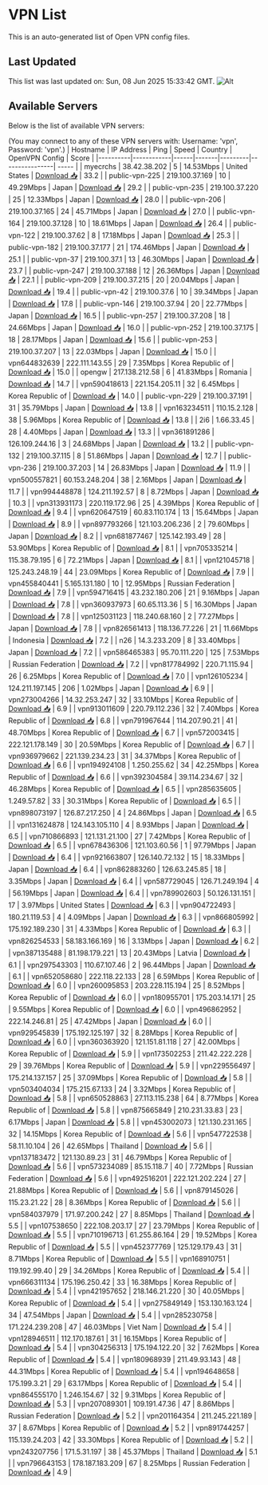 # VPN List

This is an auto-generated list of Open VPN config files.

## Last Updated

This list was last updated on: Sun, 08 Jun 2025 15:33:42 GMT.
![Alt](https://repobeats.axiom.co/api/embed/186b98318ef1479477931607c1ad7d823f12451f.svg "Repobeats analytics image")

## Available Servers

Below is the list of available VPN servers:

(You may connect to any of these VPN servers with: Username: 'vpn', Password: 'vpn'.)
| Hostname | IP Address | Ping | Speed | Country | OpenVPN Config | Score |
|----------|------------|------|-------|---------|----------------| ----- |
| myecrchs | 38.42.38.202 | 5 | 14.53Mbps | United States | [Download 📥](./configs/server_0_US.ovpn) | 33.2 |
| public-vpn-225 | 219.100.37.169 | 10 | 49.29Mbps | Japan | [Download 📥](./configs/server_1_JP.ovpn) | 29.2 |
| public-vpn-235 | 219.100.37.220 | 25 | 12.33Mbps | Japan | [Download 📥](./configs/server_2_JP.ovpn) | 28.0 |
| public-vpn-206 | 219.100.37.165 | 24 | 45.71Mbps | Japan | [Download 📥](./configs/server_3_JP.ovpn) | 27.0 |
| public-vpn-164 | 219.100.37.128 | 10 | 18.61Mbps | Japan | [Download 📥](./configs/server_4_JP.ovpn) | 26.4 |
| public-vpn-122 | 219.100.37.62 | 8 | 17.18Mbps | Japan | [Download 📥](./configs/server_5_JP.ovpn) | 25.3 |
| public-vpn-182 | 219.100.37.177 | 21 | 174.46Mbps | Japan | [Download 📥](./configs/server_6_JP.ovpn) | 25.1 |
| public-vpn-37 | 219.100.37.1 | 13 | 46.30Mbps | Japan | [Download 📥](./configs/server_7_JP.ovpn) | 23.7 |
| public-vpn-247 | 219.100.37.188 | 12 | 26.36Mbps | Japan | [Download 📥](./configs/server_8_JP.ovpn) | 22.1 |
| public-vpn-209 | 219.100.37.215 | 20 | 20.04Mbps | Japan | [Download 📥](./configs/server_9_JP.ovpn) | 19.4 |
| public-vpn-42 | 219.100.37.6 | 10 | 39.34Mbps | Japan | [Download 📥](./configs/server_10_JP.ovpn) | 17.8 |
| public-vpn-146 | 219.100.37.94 | 20 | 22.77Mbps | Japan | [Download 📥](./configs/server_11_JP.ovpn) | 16.5 |
| public-vpn-257 | 219.100.37.208 | 18 | 24.66Mbps | Japan | [Download 📥](./configs/server_12_JP.ovpn) | 16.0 |
| public-vpn-252 | 219.100.37.175 | 18 | 28.17Mbps | Japan | [Download 📥](./configs/server_13_JP.ovpn) | 15.6 |
| public-vpn-253 | 219.100.37.207 | 13 | 22.03Mbps | Japan | [Download 📥](./configs/server_14_JP.ovpn) | 15.0 |
| vpn644832639 | 222.111.143.55 | 29 | 7.35Mbps | Korea Republic of | [Download 📥](./configs/server_15_KR.ovpn) | 15.0 |
| opengw | 217.138.212.58 | 6 | 41.83Mbps | Romania | [Download 📥](./configs/server_16_RO.ovpn) | 14.7 |
| vpn590418613 | 221.154.205.11 | 32 | 6.45Mbps | Korea Republic of | [Download 📥](./configs/server_17_KR.ovpn) | 14.0 |
| public-vpn-229 | 219.100.37.191 | 31 | 35.79Mbps | Japan | [Download 📥](./configs/server_18_JP.ovpn) | 13.8 |
| vpn163234511 | 110.15.2.128 | 38 | 5.96Mbps | Korea Republic of | [Download 📥](./configs/server_19_KR.ovpn) | 13.8 |
| 2i6 | 1.66.33.45 | 28 | 4.40Mbps | Japan | [Download 📥](./configs/server_20_JP.ovpn) | 13.3 |
| vpn361891286 | 126.109.244.16 | 3 | 24.68Mbps | Japan | [Download 📥](./configs/server_21_JP.ovpn) | 13.2 |
| public-vpn-132 | 219.100.37.115 | 8 | 51.86Mbps | Japan | [Download 📥](./configs/server_22_JP.ovpn) | 12.7 |
| public-vpn-236 | 219.100.37.203 | 14 | 26.83Mbps | Japan | [Download 📥](./configs/server_23_JP.ovpn) | 11.9 |
| vpn500557821 | 60.153.248.204 | 38 | 2.16Mbps | Japan | [Download 📥](./configs/server_24_JP.ovpn) | 11.7 |
| vpn994448878 | 124.211.192.57 | 8 | 8.72Mbps | Japan | [Download 📥](./configs/server_25_JP.ovpn) | 10.3 |
| vpn313931173 | 220.119.172.96 | 25 | 4.39Mbps | Korea Republic of | [Download 📥](./configs/server_26_KR.ovpn) | 9.4 |
| vpn620647519 | 60.83.110.174 | 13 | 15.64Mbps | Japan | [Download 📥](./configs/server_27_JP.ovpn) | 8.9 |
| vpn897793266 | 121.103.206.236 | 2 | 79.60Mbps | Japan | [Download 📥](./configs/server_28_JP.ovpn) | 8.2 |
| vpn681877467 | 125.142.193.49 | 28 | 53.90Mbps | Korea Republic of | [Download 📥](./configs/server_29_KR.ovpn) | 8.1 |
| vpn705335214 | 115.38.79.195 | 6 | 72.21Mbps | Japan | [Download 📥](./configs/server_30_JP.ovpn) | 8.1 |
| vpn121045718 | 125.243.248.19 | 44 | 23.09Mbps | Korea Republic of | [Download 📥](./configs/server_31_KR.ovpn) | 7.9 |
| vpn455840441 | 5.165.131.180 | 10 | 12.95Mbps | Russian Federation | [Download 📥](./configs/server_32_RU.ovpn) | 7.9 |
| vpn594716415 | 43.232.180.206 | 21 | 9.16Mbps | Japan | [Download 📥](./configs/server_33_JP.ovpn) | 7.8 |
| vpn360937973 | 60.65.113.36 | 5 | 16.30Mbps | Japan | [Download 📥](./configs/server_34_JP.ovpn) | 7.8 |
| vpn125031123 | 118.240.68.160 | 2 | 77.27Mbps | Japan | [Download 📥](./configs/server_35_JP.ovpn) | 7.8 |
| vpn826561413 | 118.136.77.226 | 21 | 11.66Mbps | Indonesia | [Download 📥](./configs/server_36_ID.ovpn) | 7.2 |
| n26 | 14.3.233.209 | 8 | 33.40Mbps | Japan | [Download 📥](./configs/server_37_JP.ovpn) | 7.2 |
| vpn586465383 | 95.70.111.220 | 125 | 7.53Mbps | Russian Federation | [Download 📥](./configs/server_38_RU.ovpn) | 7.2 |
| vpn817784992 | 220.71.115.94 | 26 | 6.25Mbps | Korea Republic of | [Download 📥](./configs/server_39_KR.ovpn) | 7.0 |
| vpn126105234 | 124.211.197.145 | 206 | 1.02Mbps | Japan | [Download 📥](./configs/server_40_JP.ovpn) | 6.9 |
| vpn273004266 | 14.32.253.247 | 32 | 33.10Mbps | Korea Republic of | [Download 📥](./configs/server_41_KR.ovpn) | 6.9 |
| vpn913011609 | 220.79.112.236 | 32 | 7.40Mbps | Korea Republic of | [Download 📥](./configs/server_42_KR.ovpn) | 6.8 |
| vpn791967644 | 114.207.90.21 | 41 | 48.70Mbps | Korea Republic of | [Download 📥](./configs/server_43_KR.ovpn) | 6.7 |
| vpn572003415 | 222.121.178.149 | 30 | 20.59Mbps | Korea Republic of | [Download 📥](./configs/server_44_KR.ovpn) | 6.7 |
| vpn936979662 | 221.139.234.23 | 31 | 34.37Mbps | Korea Republic of | [Download 📥](./configs/server_45_KR.ovpn) | 6.6 |
| vpn194924108 | 1.250.255.62 | 34 | 42.25Mbps | Korea Republic of | [Download 📥](./configs/server_46_KR.ovpn) | 6.6 |
| vpn392304584 | 39.114.234.67 | 32 | 46.28Mbps | Korea Republic of | [Download 📥](./configs/server_47_KR.ovpn) | 6.5 |
| vpn285635605 | 1.249.57.82 | 33 | 30.31Mbps | Korea Republic of | [Download 📥](./configs/server_48_KR.ovpn) | 6.5 |
| vpn898073197 | 126.87.217.250 | 4 | 24.86Mbps | Japan | [Download 📥](./configs/server_49_JP.ovpn) | 6.5 |
| vpn131624878 | 124.143.105.110 | 4 | 8.93Mbps | Japan | [Download 📥](./configs/server_50_JP.ovpn) | 6.5 |
| vpn710866893 | 121.131.21.100 | 27 | 7.42Mbps | Korea Republic of | [Download 📥](./configs/server_51_KR.ovpn) | 6.5 |
| vpn678436306 | 121.103.60.56 | 1 | 97.79Mbps | Japan | [Download 📥](./configs/server_52_JP.ovpn) | 6.4 |
| vpn921663807 | 126.140.72.132 | 15 | 18.33Mbps | Japan | [Download 📥](./configs/server_53_JP.ovpn) | 6.4 |
| vpn862883260 | 126.63.245.85 | 18 | 3.35Mbps | Japan | [Download 📥](./configs/server_54_JP.ovpn) | 6.4 |
| vpn587729045 | 126.71.249.194 | 4 | 56.19Mbps | Japan | [Download 📥](./configs/server_55_JP.ovpn) | 6.4 |
| vpn789902603 | 50.126.131.151 | 17 | 3.97Mbps | United States | [Download 📥](./configs/server_56_US.ovpn) | 6.3 |
| vpn904722493 | 180.21.119.53 | 4 | 4.09Mbps | Japan | [Download 📥](./configs/server_57_JP.ovpn) | 6.3 |
| vpn866805992 | 175.192.189.230 | 31 | 4.33Mbps | Korea Republic of | [Download 📥](./configs/server_58_KR.ovpn) | 6.3 |
| vpn826254533 | 58.183.166.169 | 16 | 3.13Mbps | Japan | [Download 📥](./configs/server_59_JP.ovpn) | 6.2 |
| vpn387135488 | 81.198.179.221 | 13 | 20.43Mbps | Latvia | [Download 📥](./configs/server_60_LV.ovpn) | 6.1 |
| vpn297543303 | 110.67.107.46 | 2 | 96.44Mbps | Japan | [Download 📥](./configs/server_61_JP.ovpn) | 6.1 |
| vpn652058680 | 222.118.22.133 | 28 | 6.59Mbps | Korea Republic of | [Download 📥](./configs/server_62_KR.ovpn) | 6.0 |
| vpn260095853 | 203.228.115.194 | 25 | 8.52Mbps | Korea Republic of | [Download 📥](./configs/server_63_KR.ovpn) | 6.0 |
| vpn180955701 | 175.203.14.171 | 25 | 9.55Mbps | Korea Republic of | [Download 📥](./configs/server_64_KR.ovpn) | 6.0 |
| vpn496862952 | 222.14.246.81 | 25 | 47.42Mbps | Japan | [Download 📥](./configs/server_65_JP.ovpn) | 6.0 |
| vpn929545839 | 175.192.125.197 | 32 | 8.28Mbps | Korea Republic of | [Download 📥](./configs/server_66_KR.ovpn) | 6.0 |
| vpn360363920 | 121.151.81.118 | 27 | 42.00Mbps | Korea Republic of | [Download 📥](./configs/server_67_KR.ovpn) | 5.9 |
| vpn173502253 | 211.42.222.228 | 29 | 39.76Mbps | Korea Republic of | [Download 📥](./configs/server_68_KR.ovpn) | 5.9 |
| vpn229556497 | 175.214.137.157 | 25 | 37.09Mbps | Korea Republic of | [Download 📥](./configs/server_69_KR.ovpn) | 5.8 |
| vpn503404034 | 175.215.67.133 | 24 | 3.32Mbps | Korea Republic of | [Download 📥](./configs/server_70_KR.ovpn) | 5.8 |
| vpn650528863 | 27.113.115.238 | 64 | 8.77Mbps | Korea Republic of | [Download 📥](./configs/server_71_KR.ovpn) | 5.8 |
| vpn875665849 | 210.231.33.83 | 23 | 6.17Mbps | Japan | [Download 📥](./configs/server_72_JP.ovpn) | 5.8 |
| vpn453002073 | 121.130.231.165 | 32 | 14.15Mbps | Korea Republic of | [Download 📥](./configs/server_73_KR.ovpn) | 5.6 |
| vpn547722538 | 58.11.10.104 | 26 | 42.65Mbps | Thailand | [Download 📥](./configs/server_74_TH.ovpn) | 5.6 |
| vpn137183472 | 121.130.89.23 | 31 | 46.79Mbps | Korea Republic of | [Download 📥](./configs/server_75_KR.ovpn) | 5.6 |
| vpn573234089 | 85.15.118.7 | 40 | 7.72Mbps | Russian Federation | [Download 📥](./configs/server_76_RU.ovpn) | 5.6 |
| vpn492516201 | 222.121.202.224 | 27 | 21.88Mbps | Korea Republic of | [Download 📥](./configs/server_77_KR.ovpn) | 5.6 |
| vpn879145026 | 115.23.21.22 | 28 | 8.36Mbps | Korea Republic of | [Download 📥](./configs/server_78_KR.ovpn) | 5.6 |
| vpn584037979 | 171.97.200.242 | 27 | 8.85Mbps | Thailand | [Download 📥](./configs/server_79_TH.ovpn) | 5.5 |
| vpn107538650 | 222.108.203.17 | 27 | 23.79Mbps | Korea Republic of | [Download 📥](./configs/server_80_KR.ovpn) | 5.5 |
| vpn710196713 | 61.255.86.164 | 29 | 19.52Mbps | Korea Republic of | [Download 📥](./configs/server_81_KR.ovpn) | 5.5 |
| vpn452377769 | 125.129.179.43 | 31 | 8.71Mbps | Korea Republic of | [Download 📥](./configs/server_82_KR.ovpn) | 5.5 |
| vpn168910751 | 119.192.99.40 | 29 | 34.26Mbps | Korea Republic of | [Download 📥](./configs/server_83_KR.ovpn) | 5.4 |
| vpn666311134 | 175.196.250.42 | 33 | 16.38Mbps | Korea Republic of | [Download 📥](./configs/server_84_KR.ovpn) | 5.4 |
| vpn421957652 | 218.146.21.220 | 30 | 40.05Mbps | Korea Republic of | [Download 📥](./configs/server_85_KR.ovpn) | 5.4 |
| vpn275849149 | 153.130.163.124 | 34 | 47.54Mbps | Japan | [Download 📥](./configs/server_86_JP.ovpn) | 5.4 |
| vpn285230758 | 171.224.239.208 | 47 | 46.03Mbps | Viet Nam | [Download 📥](./configs/server_87_VN.ovpn) | 5.4 |
| vpn128946511 | 112.170.187.61 | 31 | 16.15Mbps | Korea Republic of | [Download 📥](./configs/server_88_KR.ovpn) | 5.4 |
| vpn304256313 | 175.194.122.20 | 32 | 7.62Mbps | Korea Republic of | [Download 📥](./configs/server_89_KR.ovpn) | 5.4 |
| vpn180968939 | 211.49.93.143 | 48 | 44.31Mbps | Korea Republic of | [Download 📥](./configs/server_90_KR.ovpn) | 5.4 |
| vpn194648658 | 175.199.3.21 | 29 | 63.17Mbps | Korea Republic of | [Download 📥](./configs/server_91_KR.ovpn) | 5.4 |
| vpn864555170 | 1.246.154.67 | 32 | 9.31Mbps | Korea Republic of | [Download 📥](./configs/server_92_KR.ovpn) | 5.3 |
| vpn207089301 | 109.191.47.36 | 47 | 8.86Mbps | Russian Federation | [Download 📥](./configs/server_93_RU.ovpn) | 5.2 |
| vpn201164354 | 211.245.221.189 | 37 | 8.67Mbps | Korea Republic of | [Download 📥](./configs/server_94_KR.ovpn) | 5.2 |
| vpn891744257 | 115.139.24.203 | 42 | 33.30Mbps | Korea Republic of | [Download 📥](./configs/server_95_KR.ovpn) | 5.2 |
| vpn243207756 | 171.5.31.197 | 38 | 45.37Mbps | Thailand | [Download 📥](./configs/server_96_TH.ovpn) | 5.1 |
| vpn796643153 | 178.187.183.209 | 67 | 8.25Mbps | Russian Federation | [Download 📥](./configs/server_97_RU.ovpn) | 4.9 |
